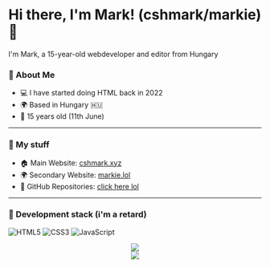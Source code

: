 # Hi there, I'm Mark! (cshmark/markie) 👋

I'm Mark, a 15-year-old webdeveloper and editor from Hungary

### 🌱 About Me
- 💻 I have started doing HTML back in 2022
- 🌍 Based in Hungary 🇭🇺
- 🎂 15 years old (11th June)

---

### 🔗 My stuff
- 🏠 Main Website: [cshmark.xyz](https://cshmark.xyz)
- 🌍 Secondary Website: [markie.lol](https://markie.lol)
- 📂 GitHub Repositories: [click here lol](https://github.com/markie1111?tab=repositories) <br>

---

### 🔨 Development stack (i'm a retard)

![HTML5](https://img.shields.io/badge/HTML5-%23E34F26.svg?style=for-the-badge&logo=html5&logoColor=white)
![CSS3](https://img.shields.io/badge/CSS3-%231572B6.svg?style=for-the-badge&logo=css3&logoColor=white)
![JavaScript](https://img.shields.io/badge/JavaScript-%23323330.svg?style=for-the-badge&logo=javascript&logoColor=%23F7DF1E)

<p align="center">
  <a href="https://discord.com/users/1239317024086298678" target="_blank"><img src="https://lanyard.cnrad.dev/api/1239317024086298678"></a> <br>
  <img src="https://komarev.com/ghpvc/?username=markie1111&label=Profile%20views&color=grey&style=for-the-badge"/>
</p>
